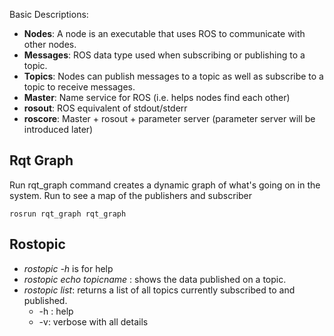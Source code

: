 
Basic Descriptions:

  * **Nodes**: A node is an executable that uses ROS to communicate with other nodes.
  * **Messages**: ROS data type used when subscribing or publishing to a topic.
  * **Topics**: Nodes can publish messages to a topic as well as subscribe to a topic to receive messages.
  * **Master**: Name service for ROS (i.e. helps nodes find each other)
  * **rosout**: ROS equivalent of stdout/stderr
  * **roscore**: Master + rosout + parameter server (parameter server will be introduced later)

## Rqt Graph
Run rqt_graph command creates a dynamic graph of what's going on in the system. Run to see a map of the publishers and subscriber
```
rosrun rqt_graph rqt_graph
```


## Rostopic
* *rostopic -h* is for help
* *rostopic echo topicname* :   shows the data published on a topic.
* *rostopic list*: returns a list of all topics currently subscribed to and published.
  *   -h : help
    *  -v: verbose with all details  
